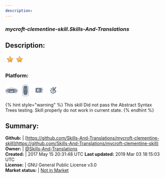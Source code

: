 ```yaml
---
description: 
---
```


### _mycroft-clementine-skill.Skills-And-Translations_  
## Description:  
  
![](../.gitbook/assets/star.png)![](../.gitbook/assets/star.png)  
### Platform:  
 ![Mark I](../.gitbook/assets/mark-1-icon.png)  ![Mark II](../.gitbook/assets/mark-2-icon.png)  ![Picroft](../.gitbook/assets/picroft-icon.png)  ![plasmoid](../.gitbook/assets/kde.png)   
  
{% hint style="warning" %}
This skill Did not pass the Abstract Syntax Trees testing. Skill properly do not work in current state.
{% endhint %}
  
## Summary:  
**Github:** | [https://github.com/Skills-And-Translations/mycroft-clementine-skill](https://github.com/Skills-And-Translations/mycroft-clementine-skill)  
**Owner:** | [@Skills-And-Translations](https://github.com/Skills-And-Translations)  
**Created:** | 2017 May 15 20:31:48 UTC  **Last updated:** 2019 Mar 03 18:15:03 UTC  
**License:** | GNU General Public License v3.0  
**Market status:** | [Not in Market](https://market.mycroft.ai/skill/)  
